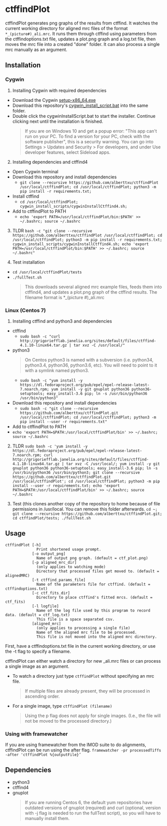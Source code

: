 # ctffindPlot

ctffindPlot generates png graphs of the results from ctffind. It watches the current working directory for aligned mrc files of the format `*_(picture#)_ali.mrc`. It runs them through ctffind using parameters from the ctffindoptions.txt file, updates a plot.png graph and a log.txt file, then moves the mrc file into a created "done" folder. It can also process a single mrc manually as an argument.

## Installation

### Cygwin
1. Installing Cygwin with required dependencies
- Download the Cygwin [setup-x86_64.exe](https://cygwin.com/setup-x86_64.exe)
- Download this repository's [cygwin_install_script.bat](https://cdn.rawgit.com/alberttxu/ctffindPlot/d9ec4e9f/cygwin_install_scripts/cygwinInstallScript.bat)
  into the same folder.
- Double click the cygwinInstallScript.bat to start the installer. Continue clicking next until the installation is finished.
  > If you are on Windows 10 and get a popup error: "This app can't run on your PC. To find a version for your PC, check with the software publisher", this is a security warning. You can go into Settings > Updates and Security > For developers, and under Use developer features, select Sideload apps.

2. Installing dependencies and ctffind4
- Open Cygwin terminal
- Download this repository and install dependencies
	- `git clone --recursive https://github.com/alberttxu/ctffindPlot /usr/local/ctffindPlot; cd /usr/local/ctffindPlot; python3 -m pip install -r requirements.txt;`
- Install ctffind
    - `cd /usr/local/ctffindPlot; cygwin_install_scripts/cygwinInstallCtffind4.sh;`
- Add to ctffindPlot to PATH
	- `echo 'export PATH=/usr/local/ctffindPlot/bin:$PATH' >> ~/.bashrc; source ~/.bashrc`

3. TLDR
`bash -c "git clone --recursive https://github.com/alberttxu/ctffindPlot /usr/local/ctffindPlot; cd /usr/local/ctffindPlot; python3 -m pip install -r requirements.txt; cygwin_install_scripts/cygwinInstallCtffind4.sh; echo 'export PATH=/usr/local/ctffindPlot/bin:$PATH' >> ~/.bashrc; source ~/.bashrc"`

3. Test installation
- `cd /usr/local/ctffindPlot/tests`
- `./fullTest.sh`
  > This downloads several aligned mrc example files, feeds them into ctffind4, and updates a plot.png graph of the ctffind results. The filename format is *\_(picture #)\_ali.mrc

### Linux (Centos 7)
1. Installing ctffind and python3 and dependencies
- ctffind
	- `sudo bash -c "curl http://grigoriefflab.janelia.org/sites/default/files/ctffind-4.1.10-linux64.tar.gz | tar xvz -C /usr/local/"`
- python3
	> On Centos python3 is named with a subversion (i.e. python34, python3.4, python36, python3.6, etc). You will need to point to it with a symlink named python3.
	 - `sudo bash -c "yum install -y https://dl.fedoraproject.org/pub/epel/epel-release-latest-7.noarch.rpm; yum install -y git gnuplot python36 python36-setuptools; easy_install-3.6 pip; ln -s /usr/bin/python36 /usr/bin/python3"`
- Download this repository and install dependencies
	- `sudo bash -c "git clone --recursive https://github.com/alberttxu/ctffindPlot.git /usr/local/ctffindPlot; cd /usr/local/ctffindPlot; python3 -m pip install --user -r requirements.txt"`
- Add to ctffindPlot to PATH
- `echo 'export PATH=$PATH:/usr/local/ctffindPlot/bin' >> ~/.bashrc; source ~/.bashrc`

2. TLDR
`sudo bash -c 'yum install -y https://dl.fedoraproject.org/pub/epel/epel-release-latest-7.noarch.rpm; curl http://grigoriefflab.janelia.org/sites/default/files/ctffind-4.1.10-linux64.tar.gz | tar xvz -C /usr/local/; yum install -y git gnuplot python36 python36-setuptools; easy_install-3.6 pip; ln -s /usr/bin/python36 /usr/bin/python3; git clone --recursive https://github.com/alberttxu/ctffindPlot.git /usr/local/ctffindPlot'; cd /usr/local/ctffindPlot; python3 -m pip install --user -r requirements.txt; echo 'export PATH=$PATH:/usr/local/ctffindPlot/bin' >> ~/.bashrc; source ~/.bashrc`

5. Test (this clones another copy of the repository to home because of file permissions in /usr/local. You can remove this folder afterwards.
`cd ~; git clone --recursive https://github.com/alberttxu/ctffindPlot.git; cd ctffindPlot/tests; ./fullTest.sh`

## Usage
```
ctffindPlot [-h]
              Print shortened usage prompt.
            [-o output_png]
              Name of output png graph. (default = ctf_plot.png)
            [-p aligned_mrc_dir]
              (only applies to watching mode)
              Directory that processed files get moved to. (default = alignedMRC)
            [-t ctffind_params_file]
              Name of the parameters file for ctffind. (default = ctffindoptions.txt)
            [-c ctf_fits_dir]
              Directory to place ctffind's fitted mrcs. (default = ctf_fits)
            [-l logfile]
              Name of the log file used by this program to record data. (default = ctf_log.txt)
              This file is a space separated csv.
            [aligned_mrc]
              (only applies to processing a single file)
              Name of the aligned mrc file to be processed.
              This file is not moved into the aligned mrc directory.
```

First, have a ctffindoptions.txt file in the current working directory, or use the -t flag to specify a filename.

ctffindPlot can either watch a directory for new \_ali.mrc files or can process a single image as an argument.
- To watch a directory just type `ctffindPlot` without specifying an mrc file.
  > If multiple files are already present, they will be processed in ascending order.
- For a single image, type `ctffindPlot (filename)`
  > Using the p flag does not apply for single images. (I.e., the file will not be moved to the processed directory.)

### Using with framewatcher
If you are using framewatcher from the IMOD suite to do alignments, ctffindPlot can be run using the after flag. `framewatcher -pr processedTiffs -after 'ctffindPlot %{outputFile}’`


## Dependencies
- python3
- ctffind4
- gnuplot
  > If you are running Centos 6, the default yum repositories have outdated versions of gnuplot (required) and curl (optional, version with -j flag is needed to run the fullTest script), so you will have to manually install them.

